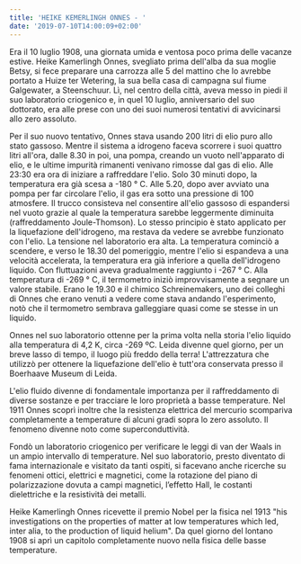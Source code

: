 ```yaml
---
title: 'HEIKE KEMERLINGH ONNES - '
date: '2019-07-10T14:00:09+02:00'
---
```

Era il 10 luglio 1908, una giornata umida e ventosa poco prima delle vacanze estive. Heike Kamerlingh Onnes, svegliato prima dell'alba da sua moglie Betsy, si fece preparare una carrozza alle 5 del mattino che lo avrebbe portato a Huize ter Wetering, la sua bella casa di campagna sul fiume Galgewater, a Steenschuur. Lì, nel centro della città, aveva messo in piedi il suo laboratorio criogenico e, in quel 10 luglio, anniversario del suo dottorato, era alle prese con uno dei suoi numerosi tentativi di avvicinarsi allo zero assoluto. 

Per il suo nuovo tentativo, Onnes stava usando 200 litri di elio puro allo stato gassoso. Mentre il sistema a idrogeno faceva scorrere i suoi quattro litri all'ora, dalle 8.30 in poi, una pompa, creando un vuoto nell'apparato di elio, e le ultime impurità rimanenti venivano rimosse dal gas di elio. Alle 23:30 era ora di iniziare a raffreddare l'elio. Solo 30 minuti dopo, la temperatura era già scesa a -180 ° C. Alle 5.20, dopo aver avviato una pompa per far circolare l'elio, il gas era sotto una pressione di 100 atmosfere. Il trucco consisteva nel consentire all'elio gassoso di espandersi nel vuoto grazie al quale la temperatura sarebbe leggermente diminuita (raffreddamento Joule-Thomson). Lo stesso principio è stato applicato per la liquefazione dell'idrogeno, ma restava da vedere se avrebbe funzionato con l'elio. La tensione nel laboratorio era alta. La temperatura cominciò a scendere, e verso le 18.30 del pomeriggio, mentre l'elio si espandeva a una velocità accelerata, la temperatura era già inferiore a quella dell'idrogeno liquido. Con fluttuazioni aveva gradualmente raggiunto i -267 ° C. Alla temperatura di -269 ° C, il termometro iniziò improvvisamente a segnare un valore stabile. Erano le 19.30 e il chimico Schreinemakers, uno dei colleghi di Onnes che erano venuti a vedere come stava andando l'esperimento, notò che il termometro sembrava galleggiare quasi come se stesse in un liquido. 

Onnes nel suo laboratorio ottenne per la prima volta nella storia l'elio liquido alla temperatura di 4,2 K, circa -269 ºC. Leida divenne quel giorno, per un breve lasso di tempo, il luogo più freddo della terra! L'attrezzatura che utilizzò per ottenere la liquefazione dell'elio è tutt'ora conservata presso il Boerhaave Museum di Leida.  

L'elio fluido divenne di fondamentale importanza per il raffreddamento di diverse sostanze e per tracciare le loro proprietà a basse temperature. Nel 1911 Onnes scoprì inoltre che la resistenza elettrica del mercurio scompariva completamente a temperature di alcuni gradi sopra lo zero assoluto. Il fenomeno divenne noto come superconduttività.

Fondò un laboratorio criogenico per verificare le leggi di van der Waals in un ampio intervallo di temperature. Nel suo laboratorio, presto diventato di fama internazionale e visitato da tanti ospiti, si facevano anche ricerche su fenomeni ottici, elettrici e magnetici, come la rotazione del piano di polarizzazione dovuta a campi magnetici, l’effetto Hall, le costanti dielettriche e la resistività dei metalli.

Heike Kamerlingh Onnes ricevette il premio Nobel per la fisica nel 1913 "his investigations on the properties of matter at low temperatures which led, inter alia, to the production of liquid helium". Da quel giorno del lontano 1908 si aprì un capitolo completamente nuovo nella fisica delle basse temperature.
